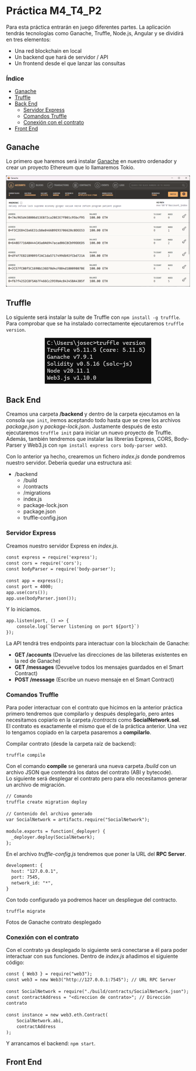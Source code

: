 # Práctica M4_T4_P2
Para esta práctica entrarán en juego diferentes partes. La aplicación tendrás tecnologías como Ganache, Truffle, Node.js, Angular y se dividirá en tres elementos: 
<ul>
  <li>Una red blockchain en local</li>
  <li>Un backend que hará de servidor / API</li>
  <li>Un frontend desde el que lanzar las consultas</li>
</ul>  

### Índice
<ul>
  <li>
    <a href="#ganache">Ganache</a>
  </li>
  <li>
    <a href="#truffle">Truffle</a>
  </li>
  <li>
    <a href="#back-end">Back End</a>
    <ul>
      <li>
        <a href="#servidor-express">Servidor Express</a>
      </li>
      <li>
        <a href="#comandos-truffle">Comandos Truffle</a>
      </li>
      <li>
        <a href="#conexión-con-el-contrato">Conexión con el contrato</a>
      </li>
    </ul>
  </li>
  <li>
    <a href="#front-end">Front End</a>
  </li>
</ul>

## Ganache
Lo primero que haremos será instalar [Ganache](https://archive.trufflesuite.com/ganache) en nuestro ordenador y crear un proyecto Ethereum que lo llamaremos Tokio.

<div align="center">
  <img src="./img/ganache.png">
</div>

## Truffle
Lo siguiente será instalar la suite de Truffle con `npm install -g truffle`. Para comprobar que se ha instalado correctamente ejecutaremos `truffle version`.

<div align="center">
  <img src="./img/truffle_version.png">
</div>

## Back End
Creamos una carpeta **/backend** y dentro de la carpeta ejecutamos en la consola `npm init`, iremos aceptando todo hasta que se cree los archivos *package.json* y *package-lock.json*. Justamente después de esto ejecutaremos `truffle init` para iniciar un nuevo proyecto de Truffle. Además, también tendremos que instalar las librerías Express, CORS, Body-Parser y Web3.js con `npm install express cors body-parser web3`.  

Con lo anterior ya hecho, crearemos un fichero *index.js* donde pondremos nuestro servidor. Debería quedar una estructura así:
- /backend
  - /build
  - /contracts
  - /migrations
  - index.js
  - package-lock.json
  - package.json
  - truffle-config.json
  
### Servidor Express
Creamos nuestro servidor Express en *index.js*.

    const express = require('express');
    const cors = require('cors');
    const bodyParser = require('body-parser');

    const app = express();
    const port = 4000;
    app.use(cors());
    app.use(bodyParser.json());

Y lo iniciamos.

    app.listen(port, () => {
        console.log(`Server listening on port ${port}`)
    });

La API tendrá tres endpoints para interactuar con la blockchain de Ganache:
 - **GET /accounts** (Devuelve las direcciones de las billeteras existentes en la red de Ganache)
 - **GET /messages** (Devuelve todos los mensajes guardados en el Smart Contract)
 - **POST /message** (Escribe un nuevo mensaje en el Smart Contract)

### Comandos Truffle
Para poder interactuar con el contrato que hicimos en la anterior práctica primero tendremos que compilarlo y después desplegarlo, pero antes necesitamos copiarlo en la carpeta */contracts* como **SocialNetwork.sol**.  
El contrato es exactamente el mismo que el de la práctica anterior. Una vez lo tengamos copiado en la carpeta pasaremos a **compilarlo**.

Compilar contrato (desde la carpeta raíz de backend):

    truffle compile

Con el comando **compile** se generará una nueva carpeta */build* con un archivo JSON que contendrá los datos del contrato (ABI y bytecode).  
Lo siguiente será desplegar el contrato pero para ello necesitamos generar un archivo de migración.

    // Comando
    truffle create migration deploy

    // Contenido del archivo generado
    var SocialNetwork = artifacts.require("SocialNetwork");

    module.exports = function(_deployer) {
      _deployer.deploy(SocialNetwork);
    };

En el archivo *truffle-config.js* tendremos que poner la URL del **RPC Server**.

    development: {
      host: "127.0.0.1",
      port: 7545,
      network_id: "*",
    }

Con todo configurado ya podremos hacer un despliegue del contracto.

    truffle migrate

Fotos de Ganache contrato desplegado

### Conexión con el contrato
Con el contrato ya desplegado lo siguiente será conectarse a él para poder interactuar con sus funciones. Dentro de *index.js* añadimos el siguiente código:

    const { Web3 } = require("web3");
    const web3 = new Web3("http://127.0.0.1:7545"); // URL RPC Server

    const SocialNetwork = require("./build/contracts/SocialNetwork.json");
    const contractAddress = "<direccion de contrato>"; // Dirección contrato

    const instance = new web3.eth.Contract(
        SocialNetwork.abi,
        contractAddress
    );

Y arrancamos el backend: `npm start`.

## Front End
